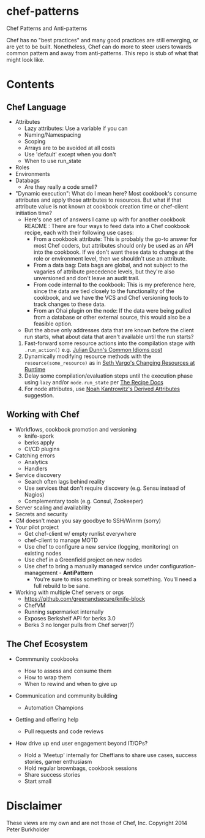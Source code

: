 chef-patterns
=============

Chef Patterns and Anti-patterns

Chef has no "best practices" and many good practices are still emerging, or are yet to be built. Nonetheless, Chef can do more to steer users towards common pattern and away from anti-patterns. This repo is stub of what that might look like.

Contents
========

Chef Language
-------------
* Attributes
  * Lazy attributes: Use a variable if you can
  * Naming/Namespacing
  * Scoping
  * Arrays are to be avoided at all costs
  * Use 'default' except when you don't
  * When to use run_state
* Roles
* Environments
* Databags
  * Are they really a code smell?
* "Dynamic execution": What do I mean here? Most cookbook's consume attributes and apply those attributes to resources. But what if that attribute value is not known at cookbook creation time or chef-client initiation time?
  * Here's one set of answers I came up with for another cookbook README : There are four ways to feed data into a Chef cookbook recipe, each with their following use cases:
    * From a cookbook attribute: This is probably the go-to answer for most Chef coders, but attributes should only be used as an API into the cookbook. If we don't want these data to change at the role or environment level, then we shouldn't use an attribute.
    * From a data bag: Data bags are global, and not subject to the vagaries of attribute precedence levels, but they're also unversioned and don't leave an audit trail.
    * From code internal to the cookbook: This is my preference here, since the data are tied closely to the functionality of the cookbook, and we have the VCS and Chef versioning tools to track changes to these data.
    * From an Ohai plugin on the node: If the data were being pulled from a database or other external source, this would also be a feasible option.
  * But the above only addresses data that are known before the client run starts, what about data that aren't available until the run starts?
   1. Fast-forward some resource actions into the compilation stage with `.run_action()` e.g. [Julian Dunn's Common Idioms post](https://www.getchef.com/blog/2013/09/04/demystifying-common-idioms-in-chef-recipes/)
   2. Dynamically modifying resource methods with  the `resource(some_resource)` as in [Seth Vargo's Changing Resources at Runtime](https://sethvargo.com/changing-chef-resources-at-runtime/)
   1. Delay some compilation/evaluation steps until the execution phase using `lazy` and/or `node.run_state` per [The Recipe Docs](https://docs.getchef.com/essentials_cookbook_recipes.html#node-run-state)
   2. For node attributes, use [Noah Kantrowitz's Derived Attributes](https://coderanger.net/derived-attributes/) suggestion.
 
Working with Chef
-----------------
* Workflows, cookbook promotion and versioning
  * knife-spork
  * berks apply
  * CI/CD plugins
* Catching errors
  * Analytics
  * Handlers
* Service discovery
  * Search often lags behind reality
  * Use services that don't require discovery (e.g. Sensu instead of Nagios)
  * Complementary tools (e.g. Consul, Zookeeper)
* Server scaling and availability
* Secrets and security
* CM doesn't mean you say goodbye to SSH/Winrm (sorry)
* Your pilot project
  * Get chef-client w/ empty runlist everywhere
  * chef-client to manage MOTD 
  * Use chef to configure a new service (logging, monitoring) on existing nodes
  * Use chef in a Greenfield project on new nodes
  * Use chef to bring a manually managed service under configuration-management - **AntiPattern**
    * You're sure to miss something or break something. You'll need a full rebuild to be sane.
* Working with multiple Chef servers or orgs
  * https://github.com/greenandsecure/knife-block
  * ChefVM
  * Running supermarket internally
   * Exposes Berkshelf API for berks 3.0
   * Berks 3 no longer pulls from Chef server(?)


The Chef Ecosystem
-------------------
* Commmunity cookbooks
  * How to assess and consume them
  * How to wrap them
  * When to rewind and when to give up

* Communication and community building
  * Automation Champions
* Getting and offering help
  * Pull requests and code reviews
* How drive up  end user engagement beyond IT/OPs?
  * Hold a 'Meetup' internally for Cheffians to share use cases, success stories, garner enthusiasm
  * Hold regular brownbags, cookbook sessions
  * Share success stories
  * Start small


Disclaimer
==========

These views are my own and are not those of Chef, Inc.
Copyright 2014 Peter Burkholder
